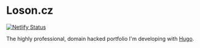 # Loson.cz

[![Netlify Status](https://api.netlify.com/api/v1/badges/65c1dc8e-e852-46e2-ac77-b55e0982b9cf/deploy-status)](https://nandor.loson.cz)

The highly professional, domain hacked portfolio I'm developing with [Hugo](https://gohugo.io).
